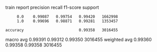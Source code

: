 train report
              precision    recall  f1-score   support

         0.0    0.99087   0.99754   0.99420   1662998
         1.0    0.99696   0.98871   0.99281   1353457

    accuracy                        0.99358   3016455
   macro avg    0.99391   0.99312   0.99350   3016455
weighted avg    0.99360   0.99358   0.99358   3016455

